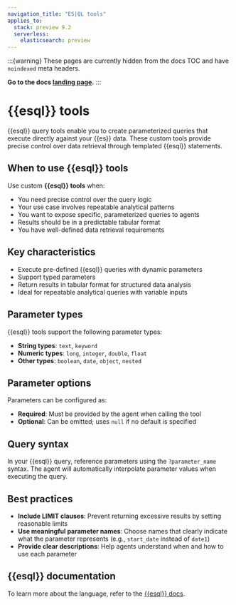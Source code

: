 ```yaml
---
navigation_title: "ES|QL tools"
applies_to:
  stack: preview 9.2
  serverless:
    elasticsearch: preview
---
```


:::{warning}
These pages are currently hidden from the docs TOC and have `noindexed` meta headers.

**Go to the docs [landing page](/solutions/search/elastic-agent-builder.md).**
:::

# {{esql}} tools

{{esql}} query tools enable you to create parameterized queries that execute directly against your {{es}} data. These custom tools provide precise control over data retrieval through templated {{esql}} statements.

## When to use {{esql}} tools

Use custom **{{esql}} tools** when:

* You need precise control over the query logic
* Your use case involves repeatable analytical patterns
* You want to expose specific, parameterized queries to agents
* Results should be in a predictable tabular format
* You have well-defined data retrieval requirements

## Key characteristics

* Execute pre-defined {{esql}} queries with dynamic parameters
* Support typed parameters
* Return results in tabular format for structured data analysis
* Ideal for repeatable analytical queries with variable inputs

## Parameter types

{{esql}} tools support the following parameter types:

* **String types**: `text`, `keyword`
* **Numeric types**: `long`, `integer`, `double`, `float`
* **Other types**: `boolean`, `date`, `object`, `nested`

## Parameter options

Parameters can be configured as:

* **Required**: Must be provided by the agent when calling the tool
* **Optional**: Can be omitted; uses `null` if no default is specified

## Query syntax

In your {{esql}} query, reference parameters using the `?parameter_name` syntax. The agent will automatically interpolate parameter values when executing the query.


## Best practices

- **Include LIMIT clauses**: Prevent returning excessive results by setting reasonable limits
- **Use meaningful parameter names**: Choose names that clearly indicate what the parameter represents (e.g., `start_date` instead of `date1`)
- **Provide clear descriptions**: Help agents understand when and how to use each parameter

## {{esql}} documentation

To learn more about the language, refer to the [{{esql}} docs](elasticsearch://reference/query-languages/esql.md).
